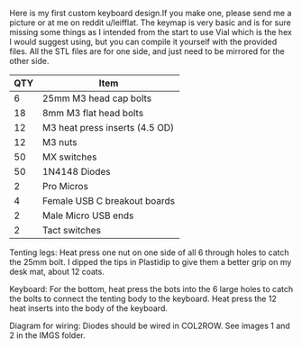 Here is my first custom keyboard design.If you make one, please send me a picture or at me on reddit u/leifflat. The keymap is very basic and is for sure missing some things as I intended from the start to use Vial which is the hex I would suggest using, but you can compile it yourself with the provided files.
All the STL files are for one side, and just need to be mirrored for the other side. 

| QTY  | Item |
| ------------- | ------------- |
| 6  | 25mm M3 head cap bolts  |
| 18 | 8mm M3 flat head bolts  |
| 12  | M3 heat press inserts (4.5 OD) |
| 12  | M3 nuts  |
| 50 | MX switches  |
| 50 | 1N4148 Diodes  |
| 2 | Pro Micros  |
| 4  | Female USB C breakout boards  |
| 2 | Male Micro USB ends  |
| 2  | Tact switches  |

Tenting legs:
Heat press one nut on one side of all 6 through holes to catch the 25mm bolt.
I dipped the tips in Plastidip to give them a better grip on my desk mat, about 12 coats.

Keyboard:
For the bottom, heat press the bots into the 6 large holes to catch the bolts to connect the tenting body to the keyboard.
Heat press the 12 heat inserts into the body of the keyboard.

Diagram for wiring:
Diodes should be wired in COL2ROW.
See images 1 and 2 in the IMGS folder.


